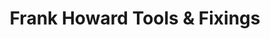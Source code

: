 ---
title: "Frank Howard Tools & Fixings"
url: /chelmsford/frank-howard-tools-und-fixings/
shop: Baumarkt
---